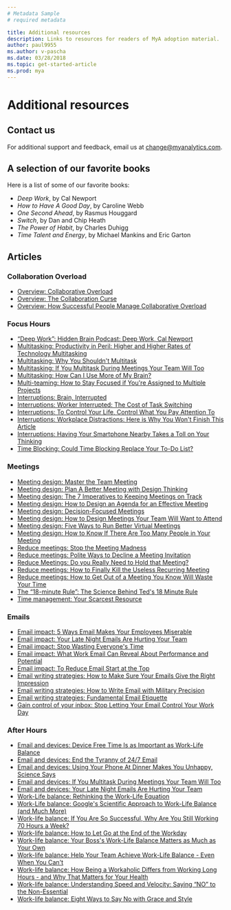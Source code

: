 ```yaml
---
# Metadata Sample
# required metadata

title: Additional resources
description: Links to resources for readers of MyA adoption material. 
author: paul9955
ms.author: v-pascha
ms.date: 03/28/2018
ms.topic: get-started-article
ms.prod: mya
---
```


# Additional resources

## Contact us
For additional support and feedback, email us at change@myanalytics.com.

## A selection of our favorite books

Here is a list of some of our favorite books:
 * _Deep Work_, by Cal Newport
 * _How to Have A Good Day_, by Caroline Webb
 * _One Second Ahead_, by Rasmus Houggard
 * _Switch_, by Dan and Chip Heath
 * _The Power of Habit_, by Charles Duhigg
 * _Time Talent and Energy_, by Michael Mankins and Eric Garton

## Articles

### Collaboration Overload

 * [Overview: Collaborative Overload ](https://hbr.org/2016/01/collaborative-overload#)
 * [Overview: The Collaboration Curse](https://www.economist.com/news/business/21688872-fashion-making-employees-collaborate-has-gone-too-far-collaboration-curse#)
 * [Overview: How Successful People Manage Collaborative Overload](https://www.linkedin.com/pulse/how-successful-people-manage-collaborative-overload-rob-cross/#)

### Focus Hours

 * [“Deep Work”: Hidden Brain Podcast: Deep Work, Cal Newport](http://www.npr.org/2017/07/25/539092670/you-2-0-the-value-of-deep-work-in-an-age-of-distraction#)
 * [Multitasking: Productivity in Peril: Higher and Higher Rates of Technology Multitasking](http://behavioralscientist.org/productivity-peril-higher-higher-rates-technology-multitasking/#)
 * [Multitasking: Why You Shouldn't Multitask](http://fortune.com/2016/12/07/why-you-shouldnt-multitask/#)
 * [Multitasking: If You Multitask During Meetings Your Team Will Too](https://hbr.org/2018/01/if-you-multitask-during-meetings-your-team-will-too#)
 * [Multitasking: How Can I Use More of My Brain?](http://time.com/4817946/brain-games-distraction-attention/#)
 * [Multi-teaming: How to Stay Focused if You're Assigned to Multiple Projects](https://hbr.org/2017/11/how-to-stay-focused-if-youre-assigned-to-multiple-projects-at-once?utm_medium=email&utm_source=newsletter_daily&utm_campaign=dailyalert&referral=00563&spMailingID=18433252&spUserID=Mzc3NDk4MDM5NjkwS0&spJobID=1140540686&spReportId=MTE0MDU0MDY4NgS2#)
 * [Interruptions: Brain, Interrupted](http://www.nytimes.com/2013/05/05/opinion/sunday/a-focus-on-distraction.html#)
 * [Interruptions: Worker Interrupted: The Cost of Task Switching](https://www.fastcompany.com/944128/worker-interrupted-cost-task-switching#)
 * [Interruptions: To Control Your Life, Control What You Pay Attention To](https://hbr.org/2018/03/to-control-your-life-control-what-you-pay-attention-to?utm_medium=email&utm_source=newsletter_weekly&utm_campaign=weeklyhotlist&referral=00202&deliveryName=DM3015#)
 * [Interruptions: Workplace Distractions: Here is Why You Won't Finish This Article](https://www.wsj.com/articles/SB10001424127887324339204578173252223022388?mg=prod/accounts-wsj#)
 * [Interruptions: Having Your Smartphone Nearby Takes a Toll on Your Thinking](https://hbr.org/2018/03/having-your-smartphone-nearby-takes-a-toll-on-your-thinking#)
 * [Time Blocking: Could Time Blocking Replace Your To-Do List?](https://www.fastcompany.com/3069293/could-time-blocking-replace-your-to-do-list#)

### Meetings

 * [Meeting design: Master the Team Meeting](https://hbswk.hbs.edu/item/mastering-the-team-meeting?cid=spmailing-19102256-WK%20Newsletter%2002-28-2018%20(1)-February%2028,%202018#)
 * [Meeting design: Plan A Better Meeting with Design Thinking ](https://hbr.org/2018/02/plan-a-better-meeting-with-design-thinking?utm_campaign=hbr&utm_source=linkedin&utm_medium=social#)
 * [Meeting design: The 7 Imperatives to Keeping Meetings on Track](https://hbr.org/2013/12/the-seven-imperatives-to-keeping-meetings-on-track#)
 * [Meeting design: How to Design an Agenda for an Effective Meeting](https://hbr.org/2015/03/how-to-design-an-agenda-for-an-effective-meeting#)
 * [Meeting design: Decision-Focused Meetings](http://www.bain.com/publications/articles/decision-insights-9-decision-focused-meetings.aspx#)
 * [Meeting design: How to Design Meetings Your Team Will Want to Attend](https://hbr.org/2017/04/how-to-design-meetings-your-team-will-want-to-attend?referral=03758&cm_vc=rr_item_page.top_right#)
 * [Meeting design: Five Ways to Run Better Virtual Meetings](https://hbr.org/2012/05/the-right-way-to-run-a-virtual#)
 * [Meeting design: How to Know If There Are Too Many People in Your Meeting](https://hbr.org/2015/03/how-to-know-if-there-are-too-many-people-in-your-meeting#)
 * [Reduce meetings: Stop the Meeting Madness](https://hbr.org/2017/07/stop-the-meeting-madness#)
 * [Reduce meetings: Polite Ways to Decline a Meeting Invitation](https://hbr.org/2016/05/polite-ways-to-decline-a-meeting-invitation#)
 * [Reduce Meetings: Do you Really Need to Hold that Meeting?](https://hbr.org/2015/03/do-you-really-need-to-hold-that-meeting#)
 * [Reduce meetings: How to Finally Kill the Useless Recurring Meeting](https://hbr.org/2015/03/how-to-finally-kill-the-useless-recurring-meeting#)
 * [Reduce meetings: How to Get Out of a Meeting You Know Will Waste Your Time](https://hbr.org/2018/01/how-to-get-out-of-a-meeting-you-know-will-waste-your-time#)
 * [The “18-minute Rule”: The Science Behind Ted's 18 Minute Rule](https://www.linkedin.com/pulse/20140313205730-5711504-the-science-behind-ted-s-18-minute-rule/#)
 * [Time management: Your Scarcest Resource](https://hbr.org/2014/05/your-scarcest-resource#)

### Emails

 * [Email impact: 5 Ways Email Makes Your Employees Miserable](https://www.forbes.com/sites/jacobmorgan/2013/10/15/5-ways-email-makes-your-employees-miserable/#)
 * [Email impact: Your Late Night Emails Are Hurting Your Team](https://hbr.org/2015/03/your-late-night-emails-are-hurting-your-team#)
 * [Email impact: Stop Wasting Everyone's Time](https://www.wsj.com/articles/how-to-stop-wasting-colleagues-time-1417562658#)
 * [Email impact: What Work Email Can Reveal About Performance and Potential](https://hbr.org/2016/02/what-work-email-can-reveal-about-performance-and-potential#)
 * [Email impact: To Reduce Email Start at the Top](https://hbr.org/2013/09/to-reduce-e-mail-start-at-the-top#)
 * [Email writing strategies: How to Make Sure Your Emails Give the Right Impression](https://hbr.org/2017/02/how-to-make-sure-your-emails-give-the-right-impression#)
 * [Email writing strategies: How to Write Email with Military Precision](https://hbr.org/2016/11/how-to-write-email-with-military-precision#)
 * [Email writing strategies: Fundamental Email Etiquette](https://www.lifewire.com/fundamental-email-etiquette-1171187#)
 * [Gain control of your inbox: Stop Letting Your Email Control Your Work Day](https://hbr.org/2017/09/stop-letting-email-control-your-work-day#)

### After Hours

 * [Email and devices: Device Free Time Is as Important as Work-Life Balance](https://hbr.org/2017/04/device-free-time-is-as-important-as-work-life-balance#)
 * [Email and devices: End the Tyranny of 24/7 Email](https://www.nytimes.com/2014/08/29/opinion/end-the-tyranny-of-24-7-email.html?mtrref=getpocket.com&gwh=DDDB2D89FAB3C3454A39D518E7E85BBE&gwt=pay&assetType=opinion#)
 * [Email and devices: Using Your Phone At Dinner Makes You Unhappy, Science Says](http://time.com/5178352/phone-ruining-dinner/#)
 * [Email and devices: If You Multitask During Meetings Your Team Will Too](https://hbr.org/2018/01/if-you-multitask-during-meetings-your-team-will-too#)
 * [Email and devices: Your Late Night Emails Are Hurting Your Team](https://hbr.org/2015/03/your-late-night-emails-are-hurting-your-team#)
 * [Work-Life balance: Rethinking the Work-Life Equation](https://www.nytimes.com/2016/02/28/magazine/rethinking-the-work-life-equation.html#)
 * [Work-Life balance: Google's Scientific Approach to Work-Life Balance (and Much More)](https://hbr.org/2014/03/googles-scientific-approach-to-work-life-balance-and-much-more#)
 * [Work-life balance: If You Are So Successful, Why Are You Still Working 70 Hours a Week?](https://hbr.org/2018/02/if-youre-so-successful-why-are-you-still-working-70-hours-a-week#)
 * [Work-life balance: How to Let Go at the End of the Workday](https://hbr.org/2017/11/how-to-let-go-at-the-end-of-the-workday#)
 * [Work-life balance: Your Boss's Work-Life Balance Matters as Much as Your Own](https://hbr.org/2014/07/your-bosss-work-life-balance-matters-as-much-as-your-own#)
 * [Work-life balance: Help Your Team Achieve Work-Life Balance - Even When You Can't](https://hbr.org/2017/08/help-your-team-achieve-work-life-balance-even-when-you-cant#)
 * [Work-life balance: How Being a Workaholic Differs from Working Long Hours - and Why That Matters for Your Health](https://hbr.org/2018/03/how-being-a-workaholic-differs-from-working-long-hours-and-why-that-matters-for-your-health#)
 * [Work-life balance: Understanding Speed and Velocity: Saying “NO” to the Non-Essential](https://www.fs.blog/2018/03/speed-velocity/#)
 * [Work-life balance: Eight Ways to Say No with Grace and Style](https://www.fs.blog/2014/11/eight-ways-to-say-no/#)


